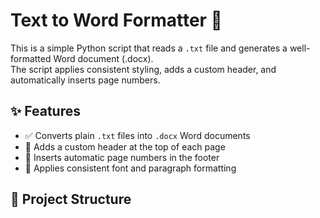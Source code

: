 # Text to Word Formatter 📝

This is a simple Python script that reads a `.txt` file and generates a well-formatted Word document (.docx).  
The script applies consistent styling, adds a custom header, and automatically inserts page numbers.

## ✨ Features

- ✅ Converts plain `.txt` files into `.docx` Word documents
- 🧾 Adds a custom header at the top of each page
- 🔢 Inserts automatic page numbers in the footer
- 🎨 Applies consistent font and paragraph formatting

## 📁 Project Structure

